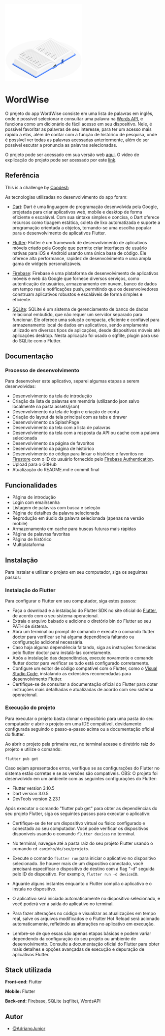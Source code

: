
![Logo](https://github.com/AdrianoJunior/WordWise/blob/master/assets/icon/app_icon.png?raw=true)


# WordWise

O prejeto do app WordWise consiste em uma lista de palavras em inglês, onde é possível selecionar e consultar uma palavra na [Words API](https://www.wordsapi.com/), e funciona como um dicionário de fácil acesso em seu dispositivo.
Nele, é possível favoritar as palavras de seu interesse, para ter um acesso mais rápido a elas, além de contar com a função de histórico de pesquisa, onde é possível ver todas as palavras acessadas anteriormente, além de ser possível escutar a pronuncia as palavras selecionadas.

O projeto pode ser acessado em sua versão web [aqui](https://dictionary-45478.web.app/#/).
O vídeo de explicação do projeto pode ser acessado por este [link](https://www.loom.com/embed/f352329ca124499ab58d8b0aed93136e).


## Referência

This is a challenge by [Coodesh](https://coodesh.com/)

As tecnologias utilizadas no desenvolvimento do app foram:

- [Dart](https://dart.dev/): Dart é uma linguagem de programação desenvolvida pela Google, projetada para criar aplicativos web, mobile e desktop de forma eficiente e escalável. Com sua sintaxe simples e concisa, o Dart oferece recursos como tipagem estática, coleta de lixo automatizada e suporte a programação orientada a objetos, tornando-se uma escolha popular para o desenvolvimento de aplicativos Flutter.

- [Flutter](https://flutter.dev/): Flutter é um framework de desenvolvimento de aplicativos móveis criado pela Google que permite criar interfaces de usuário nativas para iOS e Android usando uma única base de código. Ele oferece alta performance, rapidez de desenvolvimento e uma ampla gama de widgets personalizáveis.

- [Firebase](https://firebase.google.com/?hl=pt-br): Firebase é uma plataforma de desenvolvimento de aplicativos móveis e web da Google que fornece diversos serviços, como autenticação de usuários, armazenamento em nuvem, banco de dados em tempo real e notificações push, permitindo que os desenvolvedores construam aplicativos robustos e escaláveis de forma simples e eficiente.

- [SQLite](https://pub.dev/packages/sqflite): SQLite é um sistema de gerenciamento de banco de dados relacional embutido, que não requer um servidor separado para funcionar. Ele oferece uma solução compacta, eficiente e confiável para armazenamento local de dados em aplicativos, sendo amplamente utilizado em diversos tipos de aplicações, desde dispositivos móveis até aplicações desktop. Nesta aplicação foi usado o sqflite, plugin para uso do SQLite com o Flutter.


## Documentação

### Processo de desenvolvimento

Para desenvolver este aplicativo, separei algumas etapas a serem desenvolvidas:

- Desenvolvimento da tela de introdução
- Criação da lista de palavras em memória (utilizando json salvo localmente na pasta assets/json)
- Desenvolvimento da tela de login e criação de conta
- Criação do layout da tela principal com as tabs e drawer
- Desenvolvimento da SplashPage
- Desenvolvimento da tela com a lista de palavras
- Desenvolvimento da tela com a resposta da API ou cache com a palavra selecionada
- Desenvolvimento da página de favoritos
- Desenvolvimento da página de histórico
- Desenvolvimento do código para linkar o histórico e favoritos no [Firestore](https://firebase.google.com/docs/firestore?hl=pt-br) com o ID do usuário fornecido pelo [Firebase Authentication](https://firebase.google.com/docs/auth?hl=pt-br).
- Upload para o GitHub
- Atualização do README.md e commit final
## Funcionalidades

- Página de introdução
- Login com email/senha
- Listagem de palavras com busca e seleção
- Página de detalhes da palavra selecionada
- Reprodução em áudio da palavra selecionada (apenas na versão mobile)
- Armazenamento em cache para buscas futuras mais rápidas
- Página de palavras favoritas
- Página de histórico
- Multiplataforma


## Instalação
Para instalar e utilizar o projeto em seu computador, siga os seguintes passos:

### Instalação do Flutter

Para configurar o Flutter em seu computador, siga estes passos:

- Faça o download e a instalação do Flutter SDK no site oficial do [Flutter](https://flutter.dev/), de acordo com o seu sistema operacional.
- Extraia o arquivo baixado e adicione o diretório bin do Flutter ao seu PATH de sistema.
- Abra um terminal ou prompt de comando e execute o comando flutter doctor para verificar se há alguma dependência faltando ou configuração adicional necessária.
- Caso haja alguma dependência faltando, siga as instruções fornecidas pelo flutter doctor para instalá-las corretamente.
- Após a instalação das dependências, execute novamente o comando flutter doctor para verificar se tudo está configurado corretamente.
- Configure um editor de código compatível com o Flutter, como o [Visual Studio Code](https://code.visualstudio.com/), instalando as extensões recomendadas para desenvolvimento Flutter.
- Certifique-se de consultar a documentação oficial do Flutter para obter instruções mais detalhadas e atualizadas de acordo com seu sistema operacional.

### Execução do projeto

Para executar o projeto basta clonar o repositório para uma pasta do seu computador e abrir o projeto em uma IDE compátivel, devidamente configurada seguindo o passo-a-passo acima ou a documentação oficial do flutter.

Ao abrir o projeto pela primeira vez, no terminal acesse o diretório raiz do projeto e utilize o comando:

```
flutter pub get
```

Caso sejam apresentados erros, verifique se as configurações do Flutter no sistema estão corretas e se as versões são compatíveis.
OBS: O projeto foi desenvolvido em um ambiente com as seguintes configurações do Flutter:

- Flutter version 3.10.5
- Dart version 3.0.5
- DevTools version 2.23.1

Após executar o comando "flutter pub get" para obter as dependências do seu projeto Flutter, siga os seguintes passos para executar o aplicativo:

- Certifique-se de ter um dispositivo virtual ou físico configurado e conectado ao seu computador. Você pode verificar os dispositivos disponíveis usando o comando ```flutter devices``` no terminal.

- No terminal, navegue até a pasta raiz do seu projeto Flutter usando o comando ```cd caminho/do/seu/projeto```.

- Execute o comando ```flutter run``` para iniciar o aplicativo no dispositivo selecionado. Se houver mais de um dispositivo conectado, você precisará especificar o dispositivo de destino com a flag "-d" seguida pelo ID do dispositivo. Por exemplo, ```flutter run -d deviceID```.

- Aguarde alguns instantes enquanto o Flutter compila o aplicativo e o instala no dispositivo.

- O aplicativo será iniciado automaticamente no dispositivo selecionado, e você poderá ver a saída do aplicativo no terminal.

- Para fazer alterações no código e visualizar as atualizações em tempo real, salve os arquivos modificados e o Flutter Hot Reload será acionado automaticamente, refletindo as alterações no aplicativo em execução.

- Lembre-se de que essas são apenas etapas básicas e podem variar dependendo da configuração do seu projeto ou ambiente de desenvolvimento. Consulte a documentação oficial do Flutter para obter mais detalhes e opções avançadas de execução e depuração de aplicativos Flutter.
## Stack utilizada

**Front-end:** Flutter

**Mobile:** Flutter

**Back-end:** Firebase, SQLite (sqflite), WordsAPI


## Autor

- [@AdrianoJunior](https://www.github.com/AdrianoJunior)

